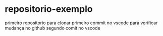 # repositorio-exemplo
primeiro repositorio para clonar 
primeiro commit no vscode para verificar mudança no github
segundo comit no vscode 